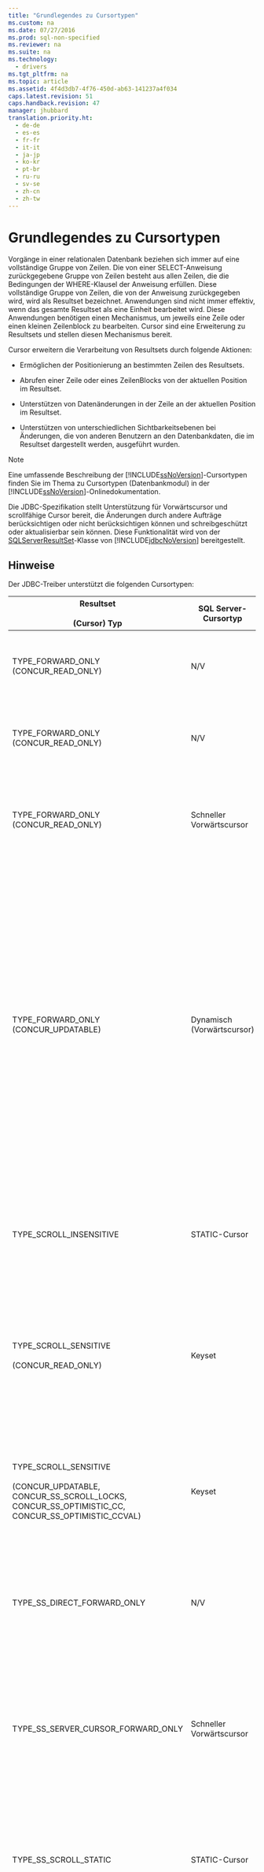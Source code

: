 ```yaml
---
title: "Grundlegendes zu Cursortypen"
ms.custom: na
ms.date: 07/27/2016
ms.prod: sql-non-specified
ms.reviewer: na
ms.suite: na
ms.technology: 
  - drivers
ms.tgt_pltfrm: na
ms.topic: article
ms.assetid: 4f4d3db7-4f76-450d-ab63-141237a4f034
caps.latest.revision: 51
caps.handback.revision: 47
manager: jhubbard
translation.priority.ht: 
  - de-de
  - es-es
  - fr-fr
  - it-it
  - ja-jp
  - ko-kr
  - pt-br
  - ru-ru
  - sv-se
  - zh-cn
  - zh-tw
---
```

# Grundlegendes zu Cursortypen
  Vorgänge in einer relationalen Datenbank beziehen sich immer auf eine vollständige Gruppe von Zeilen. Die von einer SELECT\-Anweisung zurückgegebene Gruppe von Zeilen besteht aus allen Zeilen, die die Bedingungen der WHERE\-Klausel der Anweisung erfüllen. Diese vollständige Gruppe von Zeilen, die von der Anweisung zurückgegeben wird, wird als Resultset bezeichnet. Anwendungen sind nicht immer effektiv, wenn das gesamte Resultset als eine Einheit bearbeitet wird. Diese Anwendungen benötigen einen Mechanismus, um jeweils eine Zeile oder einen kleinen Zeilenblock zu bearbeiten. Cursor sind eine Erweiterung zu Resultsets und stellen diesen Mechanismus bereit.  
  
 Cursor erweitern die Verarbeitung von Resultsets durch folgende Aktionen:  
  
-   Ermöglichen der Positionierung an bestimmten Zeilen des Resultsets.  
  
-   Abrufen einer Zeile oder eines ZeilenBlocks von der aktuellen Position im Resultset.  
  
-   Unterstützen von Datenänderungen in der Zeile an der aktuellen Position im Resultset.  
  
-   Unterstützen von unterschiedlichen Sichtbarkeitsebenen bei Änderungen, die von anderen Benutzern an den Datenbankdaten, die im Resultset dargestellt werden, ausgeführt wurden.  
  
> [!NOTE]  
>  Eine umfassende Beschreibung der [!INCLUDE[ssNoVersion](../content/includes/ssNoVersion_md.md)]\-Cursortypen finden Sie im Thema zu Cursortypen \(Datenbankmodul\) in der [!INCLUDE[ssNoVersion](../content/includes/ssNoVersion_md.md)]\-Onlinedokumentation.  
  
 Die JDBC\-Spezifikation stellt Unterstützung für Vorwärtscursor und scrollfähige Cursor bereit, die Änderungen durch andere Aufträge berücksichtigen oder nicht berücksichtigen können und schreibgeschützt oder aktualisierbar sein können. Diese Funktionalität wird von der [SQLServerResultSet](../content/SQLServerResultSet-Class.md)\-Klasse von [!INCLUDE[jdbcNoVersion](../content/includes/jdbcNoVersion_md.md)] bereitgestellt.  
  
## Hinweise  
 Der JDBC\-Treiber unterstützt die folgenden Cursortypen:  
  
|Resultset<br /><br /> \(Cursor\) Typ|SQL Server\-Cursortyp|Merkmale|select<br /><br /> Methode|Antwort<br /><br /> Pufferung|Beschreibung|  
|----------------------------------|---------------------------|--------------|------------------------|---------------------------|------------------|  
|TYPE\_FORWARD\_ONLY \(CONCUR\_READ\_ONLY\)|N\/V|Vorwärtscursor, schreibgeschützt|Direkt|Volle|Die Anwendung muss ein Pass\-Through \(vorwärts\) für das Resultset ausführen. Dies ist das Standardverhalten und entspricht einem TYPE\_SS\_DIRECT\_FORWARD\_ONLY\-Cursor. Der Treiber liest das gesamte Resultset während der Ausführung der Anweisung aus dem Server in einen Speicher.|  
|TYPE\_FORWARD\_ONLY \(CONCUR\_READ\_ONLY\)|N\/V|Vorwärtscursor, schreibgeschützt|Direkt|adaptive|Die Anwendung muss ein Pass\-Through \(vorwärts\) für das Resultset ausführen. Das Verhalten entspricht dem Verhalten eines TYPE\_SS\_DIRECT\_FORWARD\_ONLY\-Cursors. Der Treiber liest Zeilen vom Server, wenn die Anwendung sie anfordert, und minimiert so die Speicherauslastung auf Clientseite.|  
|TYPE\_FORWARD\_ONLY \(CONCUR\_READ\_ONLY\)|Schneller Vorwärtscursor|Vorwärtscursor, schreibgeschützt|cursor|N\/V|Die Anwendung muss mithilfe eines Servercursors ein Pass\-Through \(vorwärts\) für das Resultset ausführen. Das Verhalten entspricht dem Verhalten eines TYPE\_SS\_SERVER\_CURSOR\_FORWARD\_ONLY\-Cursors.<br /><br /> Zeilen werden in durch die Abrufgröße angegebene Blöcke vom Server abgerufen.|  
|TYPE\_FORWARD\_ONLY \(CONCUR\_UPDATABLE\)|Dynamisch \(Vorwärtscursor\)|Vorwärtscursor, aktualisierbar|N\/V|N\/V|Die Anwendung muss ein Pass\-Through \(vorwärts\) für das Resultset ausführen, um eine oder mehrere Zeilen zu aktualisieren.<br /><br /> Zeilen werden in durch die Abrufgröße angegebene Blöcke vom Server abgerufen.<br /><br /> In der Standardeinstellung ist die Abrufgröße festgelegt, wenn die Anwendung die [setFetchSize](../content/setFetchSize-Method--SQLServerResultSet-.md)\-Methode des [SQLServerResultSet](../content/SQLServerResultSet-Class.md)\-Objekts aufruft. **Note:**  Der JDBC\-Treiber bietet eine Funktion für adaptive Pufferung, die es erlaubt, Ergebnisse der Anweisungsausführung erst dann von [!INCLUDE[ssNoVersion](../content/includes/ssNoVersion_md.md)] abzurufen, wenn sie in der Anwendung benötigt werden, statt alle Ergebnisse auf einmal abrufen zu müssen. Wenn die Anwendung beispielsweise eine große Datenmenge abrufen muss, für die der Anwendungsspeicher nicht ausreicht, kann die Clientanwendung den Wert mithilfe der adaptiven Pufferung als Datenstrom abrufen. Das Standardverhalten des Treibers ist "**adaptive**". Um jedoch die adaptive Pufferung für das aktualisierbare Resultset mit Vorwärtscursor zu aktivieren, muss die Anwendung die [setResponseBuffering](../content/setResponseBuffering-Method--SQLServerStatement-.md)\-Methode des [SQLServerStatement](../content/SQLServerStatement-Class.md)\-Objekts explizit aufrufen, indem der **String**\-Wert "**adaptive"**" angegeben wird. Beispielcode finden Sie unter [Beispiel zum Aktualisieren umfangreicher Daten](../content/Updating-Large-Data-Sample.md).|  
|TYPE\_SCROLL\_INSENSITIVE|STATIC\-Cursor|Scrollfähig, nicht aktualisierbar<br /><br /> Externe Zeilenupdates, \-einfügungen und \-löschvorgänge sind nicht sichtbar.|N\/V|N\/V|Die Anwendung erfordert eine Datenbankmomentaufnahme. Das Resultset kann nicht aktualisiert werden. Nur CONCUR\_READ\_ONLY wird unterstützt.  Alle anderen Parallelitätstypen führen bei Verwendung mit diesem Cursortyp zu einer Ausnahme.<br /><br /> Zeilen werden in durch die Abrufgröße angegebene Blöcke vom Server abgerufen.|  
|TYPE\_SCROLL\_SENSITIVE<br /><br /> \(CONCUR\_READ\_ONLY\)|Keyset|Scrollfähig, schreibgeschützt Externe Zeilenupdates sind sichtbar, und Löschvorgänge werden als fehlende Daten angezeigt.<br /><br /> Externe Zeileneinfügungen sind nicht sichtbar.|N\/V|N\/V|Die Anwendung muss geänderte Daten nur für vorhandene Zeilen anzeigen.<br /><br /> Zeilen werden in durch die Abrufgröße angegebene Blöcke vom Server abgerufen.|  
|TYPE\_SCROLL\_SENSITIVE<br /><br /> \(CONCUR\_UPDATABLE, CONCUR\_SS\_SCROLL\_LOCKS, CONCUR\_SS\_OPTIMISTIC\_CC, CONCUR\_SS\_OPTIMISTIC\_CCVAL\)|Keyset|Scrollfähig, aktualisierbar<br /><br /> Externe und interne Zeilenupdates sind sichtbar, Löschvorgänge werden als fehlende Daten angezeigt, und Einfügungen sind nicht sichtbar.|N\/V|N\/V|Die Anwendung kann Daten in vorhandenen Zeilen mit dem ResultSet\-Objekt ändern. Auch Änderungen an Zeilen, die von anderen außerhalb des ResultSet\-Objekts vorgenommen werden, müssen für die Anwendung sichtbar sein.<br /><br /> Zeilen werden in durch die Abrufgröße angegebene Blöcke vom Server abgerufen.|  
|TYPE\_SS\_DIRECT\_FORWARD\_ONLY|N\/V|Vorwärtscursor, schreibgeschützt|N\/V|"full" oder "adaptive"|Ganzzahliger Wert \= 2003. Stellt einen schreibgeschützten clientseitigen Cursor bereit, der vollständig gepuffert wird. Es wird kein Servercursor erstellt.<br /><br /> Nur der Parallelitätstyp CONCUR\_READ\_ONLY wird unterstützt. Alle anderen Parallelitätstypen führen bei Verwendung mit diesem Cursortyp zu einer Ausnahme.|  
|TYPE\_SS\_SERVER\_CURSOR\_FORWARD\_ONLY|Schneller Vorwärtscursor|Vorwärtscursor|N\/V|N\/V|Ganzzahliger Wert \= 2004. Schnell, greift über einen Servercursor auf alle Daten zu. Bei Verwendung mit dem Parallelitätstyp CONCUR\_UPDATABLE aktualisierbar.<br /><br /> Zeilen werden in durch die Abrufgröße angegebene Blöcke vom Server abgerufen.<br /><br /> Zum Abrufen der adaptiven Pufferung in diesem Fall muss die Anwendung die [setResponseBuffering](../content/setResponseBuffering-Method--SQLServerStatement-.md)\-Methode des [SQLServerStatement](../content/SQLServerStatement-Class.md)\-Objekts explizit aufrufen, indem der **String**\-Wert "**adaptive"**" angegeben wird. Beispielcode finden Sie unter [Beispiel zum Aktualisieren umfangreicher Daten](../content/Updating-Large-Data-Sample.md).|  
|TYPE\_SS\_SCROLL\_STATIC|STATIC\-Cursor|Die Updates von anderen Benutzern werden nicht reflektiert.|N\/V|N\/V|Ganzzahliger Wert \= 1004. Die Anwendung erfordert einen Datenbanksnapshot. Dies ist das [!INCLUDE[ssNoVersion](../content/includes/ssNoVersion_md.md)]\-spezifische Synonym für JDBC TYPE\_SCROLL\_INSENSITIVE und weist das gleiche Verhalten für die Festlegung der Parallelität auf.<br /><br /> Zeilen werden in durch die Abrufgröße angegebene Blöcke vom Server abgerufen.|  
|TYPE\_SS\_SCROLL\_KEYSET<br /><br /> \(CONCUR\_READ\_ONLY\)|Keyset|Scrollfähig, schreibgeschützt Externe Zeilenupdates sind sichtbar, und Löschvorgänge werden als fehlende Daten angezeigt.<br /><br /> Externe Zeileneinfügungen sind nicht sichtbar.|N\/V|N\/V|Ganzzahliger Wert \= 1005. Die Anwendung muss geänderte Daten nur für vorhandene Zeilen anzeigen. Dies ist das [!INCLUDE[ssNoVersion](../content/includes/ssNoVersion_md.md)]\-spezifische Synonym für JDBC TYPE\_SCROLL\_SENSITIVE und weist das gleiche Verhalten für die Festlegung der Parallelität auf.<br /><br /> Zeilen werden in durch die Abrufgröße angegebene Blöcke vom Server abgerufen.|  
|TYPE\_SS\_SCROLL\_KEYSET<br /><br /> \(CONCUR\_UPDATABLE, CONCUR\_SS\_SCROLL\_LOCKS, CONCUR\_SS\_OPTIMISTIC\_CC, CONCUR\_SS\_OPTIMISTIC\_CCVAL\)|Keyset|Scrollfähig, aktualisierbar<br /><br /> Externe und interne Zeilenupdates sind sichtbar, Löschvorgänge werden als fehlende Daten angezeigt, und Einfügungen sind nicht sichtbar.|N\/V|N\/V|Ganzzahliger Wert \= 1005. Die Anwendung muss Daten ändern oder geänderte Daten für vorhandene Zeilen anzeigen. Dies ist das [!INCLUDE[ssNoVersion](../content/includes/ssNoVersion_md.md)]\-spezifische Synonym für JDBC TYPE\_SCROLL\_SENSITIVE und weist das gleiche Verhalten für die Festlegung der Parallelität auf.<br /><br /> Zeilen werden in durch die Abrufgröße angegebene Blöcke vom Server abgerufen.|  
|TYPE\_SS\_SCROLL\_DYNAMIC<br /><br /> \(CONCUR\_READ\_ONLY\)|Dynamisch|Scrollfähig, schreibgeschützt<br /><br /> Externe Zeilenupdates und \-einfügungen werden angezeigt. Löschvorgänge werden als temporäre fehlende Daten im aktuellen Fetchpuffer angezeigt.|N\/V|N\/V|Ganzzahliger Wert \= 1006. Die Anwendung muss geänderte Daten für vorhandene Zeilen anzeigen und eingefügte und gelöschte Zeilen während der Lebensdauer des Cursors anzeigen.<br /><br /> Zeilen werden in durch die Abrufgröße angegebene Blöcke vom Server abgerufen.|  
|TYPE\_SS\_SCROLL\_DYNAMIC<br /><br /> \(CONCUR\_UPDATABLE, CONCUR\_SS\_SCROLL\_LOCKS, CONCUR\_SS\_OPTIMISTIC\_CC, CONCUR\_SS\_OPTIMISTIC\_CCVAL\)|Dynamisch|Scrollfähig, aktualisierbar<br /><br /> Externe und interne Zeilenupdates und \-einfügungen werden angezeigt. Löschvorgänge werden als temporäre fehlende Daten im aktuellen Fetchpuffer angezeigt.|N\/V|N\/V|Ganzzahliger Wert \= 1006. Die Anwendung kann Daten für vorhandene Zeilen ändern oder mit dem ResultSet\-Objekt einfügen oder löschen. Auch Änderungen, Einfügungen und Löschvorgänge für Zeilen, die von anderen außerhalb des ResultSet\-Objekts vorgenommen werden, müssen für die Anwendung sichtbar sein.<br /><br /> Zeilen werden in durch die Abrufgröße angegebene Blöcke vom Server abgerufen.|  
  
## Cursorpositionierung  
 Die Cursor TYPE\_FORWARD\_ONLY, TYPE\_SS\_DIRECT\_FORWARD\_ONLY und TYPE\_SS\_SERVER\_CURSOR\_FORWARD\_ONLY unterstützen nur die [next](../content/next-Method--SQLServerResultSet-.md)\-Positionierungsmethode.  
  
 Der TYPE\_SS\_SCROLL\_DYNAMIC\-Cursor unterstützt nicht die [absolute](../content/absolute-Method--SQLServerResultSet-.md)\-Methode und die [getRow](../content/getRow-Method--SQLServerResultSet-.md)\-Methode. Die absolute\-Methode kann durch eine Kombination von Aufrufen der [first](../content/first-Method--SQLServerResultSet-.md)\-Methode und der [relative](../content/relative-Method--SQLServerResultSet-.md)\-Methode für dynamische Cursor angeglichen werden.  
  
 Die getRow\-Methode wird nur von den Cursorn TYPE\_FORWARD\_ONLY, TYPE\_SS\_DIRECT\_FORWARD\_ONLY, TYPE\_SS\_SERVER\_CURSOR\_FORWARD\_ONLY, TYPE\_SS\_SCROLL\_KEYSET und TYPE\_SS\_SCROLL\_STATIC unterstützt. Die getRow\-Methode gibt mit allen Vorwärtscursortypen die Anzahl der bisher über den Cursor gelesenen Zeilen zurück.  
  
> [!NOTE]  
>  Wenn eine Anwendung einen nicht unterstützten Cursorpositionierungsaufruf oder einen nicht unterstützten Aufruf der getRow\-Methode ausführt, wird eine Ausnahme mit der folgenden Meldung ausgelöst: "Der angeforderte Vorgang wird für diesen Cursortyp nicht unterstützt."  
  
 Nur der TYPE\_SS\_SCROLL\_KEYSET\-Cursor und der entsprechende TYPE\_SCROLL\_SENSITIVE\-Cursor machen gelöschte Zeilen verfügbar. Wenn der Cursor in einer gelöschten Zeile positioniert wird, sind die Spaltenwerte nicht verfügbar, und die [rowDeleted](../content/rowDeleted-Method--SQLServerResultSet-.md)\-Methode gibt "true" zurück. Aufrufe der get\<Type\>\-Methoden lösen eine Ausnahme mit der folgenden Meldung aus: "Wert aus gelöschter Zeile kann nicht abgerufen werden." Gelöschte Zeilen können nicht aktualisiert werden. Wenn Sie versuchen, eine update\<Type\>\-Methode für eine gelöschte Zeile aufzurufen, wird eine Ausnahme mit der folgenden Meldung ausgelöst: "Eine gelöschte Zeile kann nicht aktualisiert werden." Der TYPE\_SS\_SCROLL\_DYNAMIC\-Cursor weist dasselbe Verhalten auf, bis der Cursor aus dem aktuellen Fetchpuffer verschoben wird.  
  
 Vorwärtscursor und dynamische Cursor machen gelöschte Zeilen auf ähnliche Weise verfügbar, jedoch nur, wenn auf die Cursor weiterhin im Fetchpuffer zugegriffen werden kann. Für Vorwärtscursor ist dies relativ einfach. Bei dynamischen Cursorn ist dies komplexer, wenn die Fetchgröße größer als 1 ist. Eine Anwendung kann den Cursor in dem vom Fetchpuffer definierten Fenster vorwärts und rückwärts verschieben, die gelöschte Zeile wird jedoch nicht mehr angezeigt, wenn der ursprüngliche Fetchpuffer, in dem sie aktualisiert wurde, verlassen wird. Wenn eine Anwendung keine temporären gelöschten Zeilen mithilfe von dynamischen Cursorn anzeigen soll, sollte eine Fetchrelative \(0\) verwendet werden.  
  
 Wenn die Schlüsselwerte einer TYPE\_SS\_SCROLL\_KEYSET\-Cursorzeile oder einer TYPE\_SCROLL\_SENSITIVE\-Cursorzeile mit dem Cursor aktualisiert werden, behält die Zeile die ursprüngliche Position im Resultset bei, unabhängig davon, ob die aktualisierte Zeile die Auswahlkriterien des Cursors erfüllt. Wenn die Zeile außerhalb des Cursors aktualisiert wurde, wird eine gelöschte Zeile an der ursprünglichen Position der Zeile angezeigt, die Zeile wird jedoch nur im Cursor angezeigt, wenn eine andere Zeile mit den neuen Schlüsselwerten im Cursor vorhanden war, aber anschließend gelöscht wurde.  
  
 Bei dynamischen Cursorn behalten aktualisierte Zeilen ihre Position im Fetchpuffer bei, bis das vom Fetchpuffer definierte Fenster verlassen wird. Aktualisierte Zeilen werden möglicherweise anschließend an anderen Positionen im Resultset erneut angezeigt oder überhaupt nicht mehr angezeigt. In Anwendungen, in denen temporäre Inkonsistenzen im Resultset vermieden werden sollen, sollte eine Fetchgröße von 1 verwendet werden. \(Der Standardwert beträgt 8 Zeilen bei CONCUR\_SS\_SCROLL\_LOCKS\-Parallelität und 128 Zeilen bei anderen Parallelitäten.\)  
  
## Cursorkonvertierung  
 In [!INCLUDE[ssNoVersion](../content/includes/ssNoVersion_md.md)] wird in einigen Fällen ein anderer Cursortyp als der angeforderte implementiert. Dies wird als implizite Cursorkonvertierung \(oder Cursordegradierung\) bezeichnet. Weitere Informationen zur impliziten Cursorkonvertierung finden Sie im Thema "Verwenden impliziter Cursorkonvertierungen" in der [!INCLUDE[ssNoVersion](../content/includes/ssNoVersion_md.md)]\-Onlinedokumentation.  
  
 Wenn Sie in [!INCLUDE[ssVersion2000](../content/includes/ssVersion2000_md.md)] die Daten über das ResultSet.TYPE\_SCROLL\_SENSITIVE\-Resultset und das ResultSet.CONCUR\_UPDATABLE\-Resultset aktualisieren, wird eine Ausnahme mit der folgenden Meldung ausgelöst: "Der Cursor ist schreibgeschützt \(READ ONLY\)." Diese Ausnahme tritt auf, weil [!INCLUDE[ssVersion2000](../content/includes/ssVersion2000_md.md)] eine implizite Cursorkonvertierung für das Resultset ausgeführt und nicht den angeforderten aktualisierbaren Cursor zurückgegeben hat.  
  
 Um dieses Problem zu umgehen, können Sie eine der folgenden Lösungen auswählen:  
  
-   Stellen Sie sicher, dass die zugrunde liegende Tabelle einen Primärschlüssel aufweist.  
  
-   Verwenden Sie beim Erstellen einer Anweisung [SQLServerResultSet.TYPE\_SS\_SCROLL\_DYNAMIC](../content/TYPE_SS_SCROLL_DYNAMIC-Field--SQLServerResultSet-.md) anstelle von ResultSet.TYPE\_SCROLL\_SENSITIVE.  
  
## Cursoraktualisierung  
 Ersetzungsupdates werden bei Cursorn unterstützt, bei denen Cursortyp und Parallelität Updates unterstützen. Wenn der Cursor nicht in einer aktualisierbaren Zeile im Resultset positioniert ist \(es war kein get\<Type\>\-Methodenaufruf erfolgreich\), löst ein Aufruf einer update\<Type\>\-Methode eine Ausnahme mit der folgenden Meldung aus: "Das Resultset verfügt über keine aktuelle Zeile." Die JDBC\-Spezifikation gibt an, dass eine Ausnahme ausgelöst wird, wenn eine Updatemethode für eine Spalte eines CONCUR\_READ\_ONLY\-Cursors aufgerufen wird. Wenn die Zeile nicht aktualisiert werden kann, beispielsweise aufgrund eines Konflikts der vollständigen Parallelität durch einen konkurrierenden Aktualisierungs\- oder Löschvorgang, wird die Ausnahme möglicherweise erst ausgelöst, wenn [insertRow](../content/insertRow-Method--SQLServerResultSet-.md), [updateRow](../content/updateRow-Method--SQLServerResultSet-.md) oder [deleteRow](../content/deleteRow-Method--SQLServerResultSet-.md) aufgerufen wird  
  
 Nach einem Aufruf von update\<Type\> kann auf die betreffende Spalte erst durch get\<Type\> zugegriffen werden, wenn updateRow oder [cancelRowUpdates](../content/cancelRowUpdates-Method--SQLServerResultSet-.md) aufgerufen wurde. So werden Probleme vermieden, wenn eine Spalte durch einen anderen Typ als den vom Server zurückgegebenen Typ aktualisiert wird und folgende Abrufaufrufe clientseitige Typkonvertierungen aufrufen könnten, die ungenaue Ergebnisse liefern. Aufrufe von get\<Type\> lösen eine Ausnahme mit der folgenden Meldung aus: "Der Zugriff auf aktualisierte Spalten kann erst nach dem Aufrufen von updateRow\(\) oder cancelRowUpdates\(\) erfolgen."  
  
> [!NOTE]  
>  Wenn die updateRow\-Methode aufgerufen wird und keine Spalten aktualisiert wurden, löst der JDBC\-Treiber eine Ausnahme mit der folgenden Meldung aus: "updateRow\(\) aufgerufen, wenn keine Spalten aktualisiert wurden."  
  
 Nach dem Aufrufen von [moveToInsertRow](../content/moveToInsertRow-Method--SQLServerResultSet-.md) wird eine Ausnahme ausgelöst, wenn eine andere Methode als get\<Type\>, update\<Type\>, insertRow, und Cursorpositionierungsmethoden \(einschließlich [moveToCurrentRow](../content/moveToCurrentRow-Method--SQLServerResultSet-.md)\) für das Resultset aufgerufen wird. Die moveToInsertRow\-Methode versetzt das Resultset effektiv in den Einfügemodus, und Cursorpositionierungsmethoden beenden den Einfügemodus. Relative Cursorpositionierungsaufrufe verschieben den Cursor relativ zur Position, in der er sich vor dem Aufruf von moveToInsertRow befunden hat. Nach Cursorpositionierungsaufrufen wird die Zielcursorposition die neue Cursorposition.  
  
 Wenn der Cursorpositionierungsaufruf im Einfügemodus nicht erfolgreich ist, ist die Cursorposition nach dem Aufruf mit Fehler die ursprüngliche Cursorposition vor dem Aufruf von moveToInsetRow. Wenn bei insertRow ein Fehler auftritt, bleibt der Cursor in der Einfügezeile, und der Cursor bleibt im Einfügemodus.  
  
 Spalten in der Einfügezeile befinden sich anfänglich in einem nicht initialisierten Status. Durch Aufrufe der update\<Type\>\-Methode wird der Spaltenstatus auf initialisiert festgelegt. Ein Aufruf der get\<Type\>\-Methode für eine nicht initialisierte Spalte löst eine Ausnahme aus. Ein Aufruf der insertRow\-Methode gibt alle Spalten in der Einfügezeile in einem nicht initialisierten Status zurück.  
  
 Wenn Spalten beim Aufrufen der insertRow\-Methode nicht initialisiert sind, wird der Standardwert für die Spalte eingefügt. Wenn kein Standardwert vorhanden ist, die Spalte jedoch auf NULL festgelegt werden kann, wird NULL eingefügt. Wenn kein Standardwert vorhanden ist und die Spalte nicht auf NULL festgelegt werden kann, gibt der Server einen Fehler zurück, und es wird eine Ausnahme ausgelöst.  
  
> [!NOTE]  
>  Aufrufe der getRow\-Methode geben im Einfügemodus 0 zurück.  
>   
>  Der JDBC\-Treiber unterstützt keine positionierten Updates oder Löschvorgänge. Entsprechend der JDBC\-Spezifikation hat die [setCursorName](../content/setCursorName-Method--SQLServerStatement-.md)\-Methode keine Auswirkungen, und die [getCursorName](../content/getCursorName-Method--SQLServerResultSet-.md)\-Methode löst eine Ausnahme aus, wenn sie aufgerufen wird.  
>   
>  Schreibgeschützte und statische Cursor können nie aktualisiert werden.  
>   
>  SQL Server schränkt Servercursor auf ein einziges Resultset ein. Wenn ein Batch oder eine gespeicherte Prozedur mehrere Anweisungen enthält, muss ein schreibgeschützter Vorwärtsclientcursor verwendet werden.  
  
## Siehe auch  
 [Verwalten von Resultsets mit dem JDBC-Treiber](../content/Managing-Result-Sets-with-the-JDBC-Driver.md)  
  
  